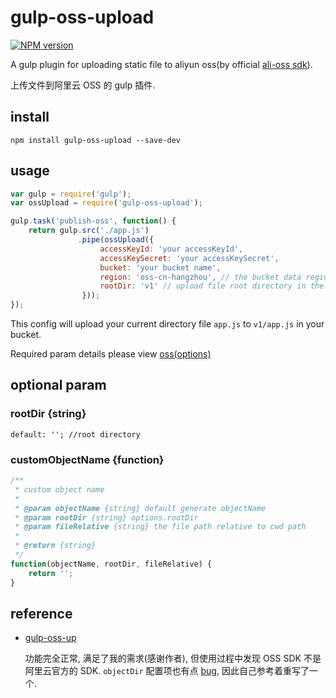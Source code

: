 # gulp-oss-upload

[![NPM version][npm-image]][npm-url]

[npm-image]: https://img.shields.io/npm/v/gulp-oss-upload.svg?style=flat-square
[npm-url]: https://npmjs.org/package/gulp-oss-upload

A gulp plugin for uploading static file to aliyun oss(by official [ali-oss sdk](https://github.com/ali-sdk/ali-oss)).

上传文件到阿里云 OSS 的 gulp 插件.

## install
`npm install gulp-oss-upload --save-dev`

## usage
```javascript
var gulp = require('gulp');
var ossUpload = require('gulp-oss-upload');

gulp.task('publish-oss', function() {
    return gulp.src('./app.js')
               .pipe(ossUpload({
                    accessKeyId: 'your accessKeyId',
                    accessKeySecret: 'your accessKeySecret',
                    bucket: 'your bucket name',
                    region: 'oss-cn-hangzhou', // the bucket data region location, default is oss-cn-hangzhou
                    rootDir: 'v1' // upload file root directory in the bucket(optional)
                }));
});
```

This config will upload your current directory file `app.js` to `v1/app.js` in your bucket.

Required param details please view [oss(options)](https://github.com/ali-sdk/ali-oss#ossoptions)

## optional param

### rootDir {string}
`default: ''; //root directory`

### customObjectName {function}
```javascript
/**
 * custom object name
 * 
 * @param objectName {string} default generate objectName
 * @param rootDir {string} options.rootDir
 * @param fileRelative {string} the file path relative to cwd path
 *
 * @return {string}
 */
function(objectName, rootDir, fileRelative) {
	return '';
}
```

## reference
* [gulp-oss-up](https://github.com/marshalYuan/gulp-oss-up)

  功能完全正常, 满足了我的需求(感谢作者), 但使用过程中发现 OSS SDK 不是阿里云官方的 SDK. `objectDir` 配置项也有点 [bug](https://github.com/marshalYuan/gulp-oss-up/issues/1), 因此自己参考着重写了一个.